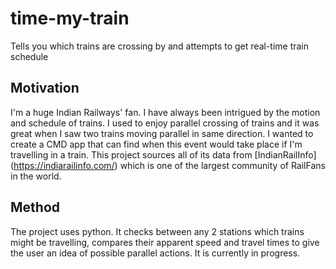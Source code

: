 # time-my-train
Tells you which trains are crossing by and attempts to get real-time train schedule

## Motivation
I'm a huge Indian Railways' fan. I have always been intrigued by the motion and schedule of trains. I used to enjoy parallel crossing of trains and it was great when I saw two trains moving parallel in same direction. I wanted to create a CMD app that can find when this event would take place if I'm travelling in a train. This project sources all of its data from [IndianRailInfo] (https://indiarailinfo.com/) which is one of the largest community of RailFans in the world.

## Method
The project uses python. It checks between any 2 stations which trains might be travelling, compares their apparent speed and travel times to give the user an idea of possible parallel actions. It is currently in progress.

